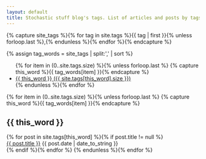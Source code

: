 ```yaml
---
layout: default
title: Stochastic stuff blog's tags. List of articles and posts by tags.
---
```


<!-- Get the tag name for every tag on the site and set them
to the `site_tags` variable. -->
{% capture site_tags %}{% for tag in site.tags %}{{ tag | first }}{% unless forloop.last %},{% endunless %}{% endfor %}{% endcapture %}

<!-- `tag_words` is a sorted array of the tag names. -->
{% assign tag_words = site_tags | split:',' | sort %}

<!-- Build the Page -->

<!-- List of all tags -->
<ul class="tags">
  {% for item in (0..site.tags.size) %}{% unless forloop.last %}
    {% capture this_word %}{{ tag_words[item] }}{% endcapture %}
    <li>
      <a href="#{{ this_word | slugify }}" class="tag">{{ this_word }}
        <span>({{ site.tags[this_word].size }})</span>
      </a>
    </li>
  {% endunless %}{% endfor %}
</ul>

<!-- Posts by Tag -->
<div>
  {% for item in (0..site.tags.size) %}{% unless forloop.last %}
    {% capture this_word %}{{ tag_words[item] }}{% endcapture %}
    <h2 id="{{ this_word | slugify }}">{{ this_word }}</h2>
    {% for post in site.tags[this_word] %}{% if post.title != null %}
      <div>
        <span class="left">
          <a href="{{ post.url | prepend:site.baseurl }}">{{ post.title }}</a>
        </span>
        <span class="right">
          {{ post.date | date_to_string }}
        </span>
      </div>
      <div class="clearflix"></div>
    {% endif %}{% endfor %}
  {% endunless %}{% endfor %}
</div>

